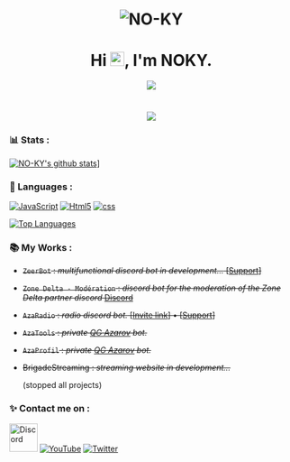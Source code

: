 <h1 align="center"> <img src="https://komarev.com/ghpvc/?username=NO-KY&label=Profile%20views&color=0e75b6&style=flat" alt="NO-KY" /> </h1>


<h1 align="center">Hi <img width="25px" src="https://media.giphy.com/media/hvRJCLFzcasrR4ia7z/giphy.gif">, I'm NOKY.</h1>

<p style="margin: 15px;" align="center">
    <img src="https://readme-typing-svg.herokuapp.com?font=Fira+Code&duration=4000&pause=500&color=F7BD18&background=FF1B1B00&center=true&vCenter=true&width=435&lines=Beginner+Developer+%F0%9F%92%BB;Pingu+%F0%9F%90%A7;ZeerBot+%F0%9F%A4%96">
    
<h1 align="center"> <img src="https://discord.c99.nl/widget/theme-3/1110605071277895750.png"> </h1>

### 📊 Stats :

[![NO-KY's github stats](https://github-readme-stats.vercel.app/api?username=NO-KY&show_icons=true&theme=midnight-purple&count_private=false)](https://github.com/NO-KY)]

### 📌 Languages :

<p>
    	<a href="http://www.open-std.org/jtc1/sc22/wg14/"><img alt="JavaScript" src="https://img.shields.io/badge/-JavaScript-f0db4f?logo=JavaScript&logoColor=white" /></a>
	<a href="https://www.w3.org/TR/2017/REC-html52-20171214/"><img alt="Html5" src = "https://img.shields.io/badge/-HTML5-E34F26?logo=html5&logoColor=white"/></a>
	<a href="https://www.w3.org/TR/CSS/#css"><img alt="css" src="https://img.shields.io/badge/-CSS-00A6FF?logo=css3&logoColor=white" /></a>
<p>
    <a href="http://www.open-std.org/jtc1/sc22/wg14/%22%3E<img alt="JavaScript" src="https://img.shields.io/badge/-JavaScript-f0db4f?logo=JavaScript&logoColor=white" /></a>
</p>

[![Top Languages](https://github-readme-stats.vercel.app/api/top-langs/?username=NO-KY&layout=compact&theme=midnight-purple)](https://github.com/NO-KY)

### 📚 My Works :

- ~~`ZeerBot` : *multifunctional discord bot in development...* [[Support](https://discord.gg/v6CdFJwW9f)]~~
- ~~`Zone Delta - Modération` : *discord bot for the moderation of the Zone Delta partner discord* [Discord](https://discord.gg/zonedelta)~~
- ~~`AzaRadio` : *radio discord bot.* [[Invite link](https://discord.com/api/oauth2/authorize?client_id=859644153461997608&permissions=2213865792&scope=bot)] • [[Support](https://discord.gg/geFX6ZvuGC)]~~
- ~~`AzaTools` : *private [QG Azarov](https://discord.gg/geFX6ZvuGC) bot.*~~
- ~~`AzaProfil` : *private [QG Azarov](https://discord.gg/geFX6ZvuGC) bot.*~~
- ~~BrigadeStreaming : *streaming website in development...*~~

  (stopped all projects)

### ✨ Contact me on :

<p>
    	<a href="https://discord.com/invite/geFX6ZvuGC"><img width = "50px" alt="Discord" src="https://cdn4.iconfinder.com/data/icons/logos-and-brands/512/91_Discord_logo_logos-512.png" /></a>
	<a href="https://www.youtube.com/channel/UC5E77mAS0LnlnVXU_aIAhoA"><img alt="YouTube" src = "https://img.shields.io/youtube/channel/subscribers/UC5E77mAS0LnlnVXU_aIAhoA?style=social"/></a>
	<a href="https://twitter.com/NOKYOUTUBE"><img alt="Twitter" src="https://img.shields.io/twitter/follow/NOKYOUTUBE?logo=twitter&style=for-the-badge" /></a>
<p>
